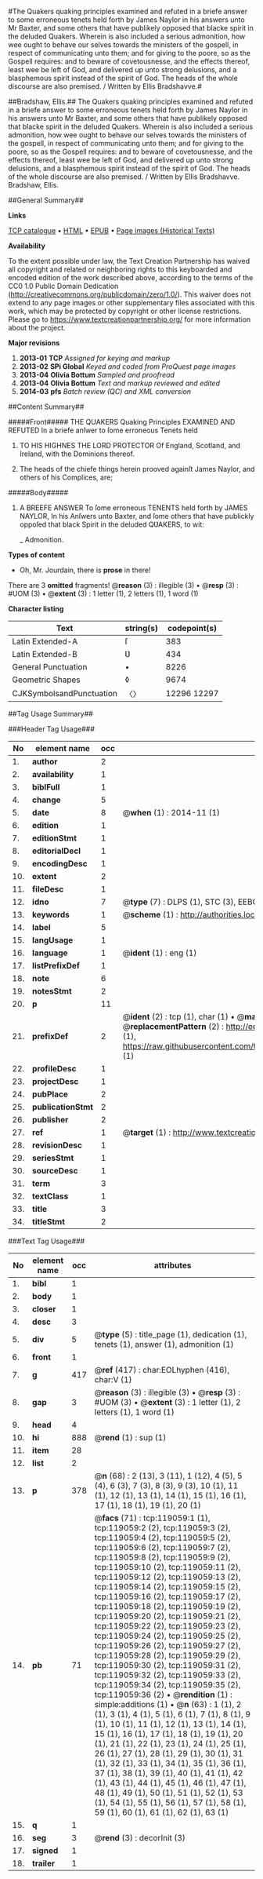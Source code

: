#The Quakers quaking principles examined and refuted in a briefe answer to some erroneous tenets held forth by James Naylor in his answers unto Mr Baxter, and some others that have publikely opposed that blacke spirit in the deluded Quakers. Wherein is also included a serious admonition, how wee ought to behave our selves towards the ministers of the gospell, in respect of communicating unto them; and for giving to the poore, so as the Gospell requires: and to beware of covetousnesse, and the effects thereof, least wee be left of God, and delivered up unto strong delusions, and a blasphemous spirit instead of the spirit of God. The heads of the whole discourse are also premised. / Written by Ellis Bradshavve.#

##Bradshaw, Ellis.##
The Quakers quaking principles examined and refuted in a briefe answer to some erroneous tenets held forth by James Naylor in his answers unto Mr Baxter, and some others that have publikely opposed that blacke spirit in the deluded Quakers. Wherein is also included a serious admonition, how wee ought to behave our selves towards the ministers of the gospell, in respect of communicating unto them; and for giving to the poore, so as the Gospell requires: and to beware of covetousnesse, and the effects thereof, least wee be left of God, and delivered up unto strong delusions, and a blasphemous spirit instead of the spirit of God. The heads of the whole discourse are also premised. / Written by Ellis Bradshavve.
Bradshaw, Ellis.

##General Summary##

**Links**

[TCP catalogue](http://www.ota.ox.ac.uk/tcp/)  • 
[HTML](http://tei.it.ox.ac.uk/tcp/Texts-HTML/free/A77/A77227.html)  • 
[EPUB](http://tei.it.ox.ac.uk/tcp/Texts-EPUB/free/A77/A77227.epub) • 
[Page images (Historical Texts)](https://historicaltexts.jisc.ac.uk/eebo-99866773e)

**Availability**

To the extent possible under law, the Text Creation Partnership has waived all copyright and related or neighboring rights to this keyboarded and encoded edition of the work described above, according to the terms of the CC0 1.0 Public Domain Dedication (http://creativecommons.org/publicdomain/zero/1.0/). This waiver does not extend to any page images or other supplementary files associated with this work, which may be protected by copyright or other license restrictions. Please go to https://www.textcreationpartnership.org/ for more information about the project.

**Major revisions**

1. __2013-01__ __TCP__ *Assigned for keying and markup*
1. __2013-02__ __SPi Global__ *Keyed and coded from ProQuest page images*
1. __2013-04__ __Olivia Bottum__ *Sampled and proofread*
1. __2013-04__ __Olivia Bottum__ *Text and markup reviewed and edited*
1. __2014-03__ __pfs__ *Batch review (QC) and XML conversion*

##Content Summary##

#####Front#####
THE QUAKERS Quaking Principles EXAMINED AND REFUTED In a briefe anſwer to ſome erroneous Tenets held
1. TO HIS HIGHNES THE LORD PROTECTOR Of England, Scotland, and Ireland, with the Dominions thereof.

1. The heads of the chiefe things herein prooved againſt James Naylor, and others of his Complices, are;

#####Body#####

1. A BREEFE ANSWER To ſome erroneous TENENTS held forth by JAMES NAYLOR, In his Anſwers unto Baxter, and ſome others that have publickly oppoſed that black Spirit in the deluded QƲAKERS, to wit:

    _ Admonition.

**Types of content**

  * Oh, Mr. Jourdain, there is **prose** in there!

There are 3 **omitted** fragments! 
 @__reason__ (3) : illegible (3)  •  @__resp__ (3) : #UOM (3)  •  @__extent__ (3) : 1 letter (1), 2 letters (1), 1 word (1)

**Character listing**


|Text|string(s)|codepoint(s)|
|---|---|---|
|Latin Extended-A|ſ|383|
|Latin Extended-B|Ʋ|434|
|General Punctuation|•|8226|
|Geometric Shapes|◊|9674|
|CJKSymbolsandPunctuation|〈〉|12296 12297|

##Tag Usage Summary##

###Header Tag Usage###

|No|element name|occ|attributes|
|---|---|---|---|
|1.|__author__|2||
|2.|__availability__|1||
|3.|__biblFull__|1||
|4.|__change__|5||
|5.|__date__|8| @__when__ (1) : 2014-11 (1)|
|6.|__edition__|1||
|7.|__editionStmt__|1||
|8.|__editorialDecl__|1||
|9.|__encodingDesc__|1||
|10.|__extent__|2||
|11.|__fileDesc__|1||
|12.|__idno__|7| @__type__ (7) : DLPS (1), STC (3), EEBO-CITATION (1), PROQUEST (1), VID (1)|
|13.|__keywords__|1| @__scheme__ (1) : http://authorities.loc.gov/ (1)|
|14.|__label__|5||
|15.|__langUsage__|1||
|16.|__language__|1| @__ident__ (1) : eng (1)|
|17.|__listPrefixDef__|1||
|18.|__note__|6||
|19.|__notesStmt__|2||
|20.|__p__|11||
|21.|__prefixDef__|2| @__ident__ (2) : tcp (1), char (1)  •  @__matchPattern__ (2) : ([0-9\-]+):([0-9IVX]+) (1), (.+) (1)  •  @__replacementPattern__ (2) : http://eebo.chadwyck.com/downloadtiff?vid=$1&page=$2 (1), https://raw.githubusercontent.com/textcreationpartnership/Texts/master/tcpchars.xml#$1 (1)|
|22.|__profileDesc__|1||
|23.|__projectDesc__|1||
|24.|__pubPlace__|2||
|25.|__publicationStmt__|2||
|26.|__publisher__|2||
|27.|__ref__|1| @__target__ (1) : http://www.textcreationpartnership.org/docs/. (1)|
|28.|__revisionDesc__|1||
|29.|__seriesStmt__|1||
|30.|__sourceDesc__|1||
|31.|__term__|3||
|32.|__textClass__|1||
|33.|__title__|3||
|34.|__titleStmt__|2||


###Text Tag Usage###

|No|element name|occ|attributes|
|---|---|---|---|
|1.|__bibl__|1||
|2.|__body__|1||
|3.|__closer__|1||
|4.|__desc__|3||
|5.|__div__|5| @__type__ (5) : title_page (1), dedication (1), tenets (1), answer (1), admonition (1)|
|6.|__front__|1||
|7.|__g__|417| @__ref__ (417) : char:EOLhyphen (416), char:V (1)|
|8.|__gap__|3| @__reason__ (3) : illegible (3)  •  @__resp__ (3) : #UOM (3)  •  @__extent__ (3) : 1 letter (1), 2 letters (1), 1 word (1)|
|9.|__head__|4||
|10.|__hi__|888| @__rend__ (1) : sup (1)|
|11.|__item__|28||
|12.|__list__|2||
|13.|__p__|378| @__n__ (68) : 2 (13), 3 (11), 1 (12), 4 (5), 5 (4), 6 (3), 7 (3), 8 (3), 9 (3), 10 (1), 11 (1), 12 (1), 13 (1), 14 (1), 15 (1), 16 (1), 17 (1), 18 (1), 19 (1), 20 (1)|
|14.|__pb__|71| @__facs__ (71) : tcp:119059:1 (1), tcp:119059:2 (2), tcp:119059:3 (2), tcp:119059:4 (2), tcp:119059:5 (2), tcp:119059:6 (2), tcp:119059:7 (2), tcp:119059:8 (2), tcp:119059:9 (2), tcp:119059:10 (2), tcp:119059:11 (2), tcp:119059:12 (2), tcp:119059:13 (2), tcp:119059:14 (2), tcp:119059:15 (2), tcp:119059:16 (2), tcp:119059:17 (2), tcp:119059:18 (2), tcp:119059:19 (2), tcp:119059:20 (2), tcp:119059:21 (2), tcp:119059:22 (2), tcp:119059:23 (2), tcp:119059:24 (2), tcp:119059:25 (2), tcp:119059:26 (2), tcp:119059:27 (2), tcp:119059:28 (2), tcp:119059:29 (2), tcp:119059:30 (2), tcp:119059:31 (2), tcp:119059:32 (2), tcp:119059:33 (2), tcp:119059:34 (2), tcp:119059:35 (2), tcp:119059:36 (2)  •  @__rendition__ (1) : simple:additions (1)  •  @__n__ (63) : 1 (1), 2 (1), 3 (1), 4 (1), 5 (1), 6 (1), 7 (1), 8 (1), 9 (1), 10 (1), 11 (1), 12 (1), 13 (1), 14 (1), 15 (1), 16 (1), 17 (1), 18 (1), 19 (1), 20 (1), 21 (1), 22 (1), 23 (1), 24 (1), 25 (1), 26 (1), 27 (1), 28 (1), 29 (1), 30 (1), 31 (1), 32 (1), 33 (1), 34 (1), 35 (1), 36 (1), 37 (1), 38 (1), 39 (1), 40 (1), 41 (1), 42 (1), 43 (1), 44 (1), 45 (1), 46 (1), 47 (1), 48 (1), 49 (1), 50 (1), 51 (1), 52 (1), 53 (1), 54 (1), 55 (1), 56 (1), 57 (1), 58 (1), 59 (1), 60 (1), 61 (1), 62 (1), 63 (1)|
|15.|__q__|1||
|16.|__seg__|3| @__rend__ (3) : decorInit (3)|
|17.|__signed__|1||
|18.|__trailer__|1||

